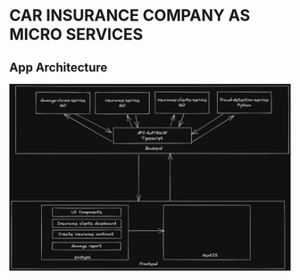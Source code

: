 # CAR INSURANCE COMPANY AS MICRO SERVICES

## App Architecture

<img src="_docs/architecture.png" alt="app">
